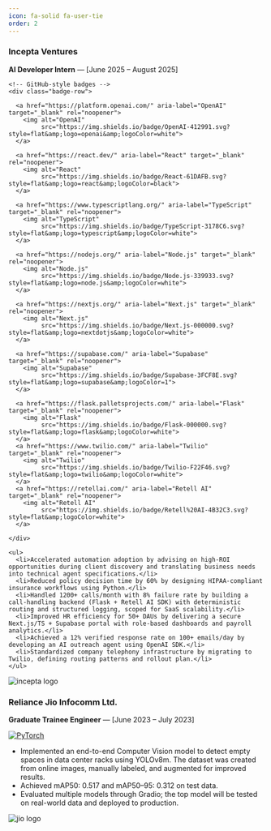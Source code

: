 ```yaml
---
icon: fa-solid fa-user-tie
order: 2
---
```


<div class="project-card">
  <div class="project-card-content">
    <h3>Incepta Ventures</h3>
    <p><strong>AI Developer Intern</strong> — [June 2025 – August 2025]</p>

    <!-- GitHub-style badges -->
    <div class="badge-row">

      <a href="https://platform.openai.com/" aria-label="OpenAI" target="_blank" rel="noopener">
        <img alt="OpenAI"
             src="https://img.shields.io/badge/OpenAI-412991.svg?style=flat&amp;logo=openai&amp;logoColor=white">
      </a>

      <a href="https://react.dev/" aria-label="React" target="_blank" rel="noopener">
        <img alt="React"
             src="https://img.shields.io/badge/React-61DAFB.svg?style=flat&amp;logo=react&amp;logoColor=black">
      </a>

      <a href="https://www.typescriptlang.org/" aria-label="TypeScript" target="_blank" rel="noopener">
        <img alt="TypeScript"
             src="https://img.shields.io/badge/TypeScript-3178C6.svg?style=flat&amp;logo=typescript&amp;logoColor=white">
      </a>

      <a href="https://nodejs.org/" aria-label="Node.js" target="_blank" rel="noopener">
        <img alt="Node.js"
             src="https://img.shields.io/badge/Node.js-339933.svg?style=flat&amp;logo=node.js&amp;logoColor=white">
      </a>

      <a href="https://nextjs.org/" aria-label="Next.js" target="_blank" rel="noopener">
        <img alt="Next.js"
             src="https://img.shields.io/badge/Next.js-000000.svg?style=flat&amp;logo=nextdotjs&amp;logoColor=white">
      </a>

      <a href="https://supabase.com/" aria-label="Supabase" target="_blank" rel="noopener">
        <img alt="Supabase"
             src="https://img.shields.io/badge/Supabase-3FCF8E.svg?style=flat&amp;logo=supabase&amp;logoColor=1">
      </a>

      <a href="https://flask.palletsprojects.com/" aria-label="Flask" target="_blank" rel="noopener">
        <img alt="Flask"
             src="https://img.shields.io/badge/Flask-000000.svg?style=flat&amp;logo=flask&amp;logoColor=white">
      </a>
      <a href="https://www.twilio.com/" aria-label="Twilio" target="_blank" rel="noopener">
        <img alt="Twilio"
             src="https://img.shields.io/badge/Twilio-F22F46.svg?style=flat&amp;logo=twilio&amp;logoColor=white">
      </a>
      <a href="https://retellai.com/" aria-label="Retell AI" target="_blank" rel="noopener">
        <img alt="Retell AI"
             src="https://img.shields.io/badge/Retell%20AI-4B32C3.svg?style=flat&amp;logoColor=white">
      </a>

    </div>

    <ul>
      <li>Accelerated automation adoption by advising on high-ROI opportunities during client discovery and translating business needs into technical agent specifications.</li>
      <li>Reduced policy decision time by 60% by designing HIPAA-compliant insurance workflows using Python.</li>
      <li>Handled 1200+ calls/month with 8% failure rate by building a call-handling backend (Flask + Retell AI SDK) with deterministic routing and structured logging, scoped for SaaS scalability.</li>
      <li>Improved HR efficiency for 50+ DAUs by delivering a secure Next.js/TS + Supabase portal with role-based dashboards and payroll analytics.</li>
      <li>Achieved a 12% verified response rate on 100+ emails/day by developing an AI outreach agent using OpenAI SDK.</li>
      <li>Standardized company telephony infrastructure by migrating to Twilio, defining routing patterns and rollout plan.</li>
    </ul>
  </div>

  <div class="project-media">
    <img src="{{ '/assets/incepta.jpg' | relative_url }}" alt="incepta logo" />
  </div>
</div>



<div class="project-card">
  <div class="project-card-content">
    <h3>Reliance Jio Infocomm Ltd.</h3>
    <p><strong>Graduate Trainee Engineer</strong> — [June 2023 – July 2023]</p>
    <div>
      <a href="https://pytorch.org/" aria-label="PyTorch" target="_blank" rel="noopener">
        <img alt="PyTorch"
             src="https://img.shields.io/badge/PyTorch-EE4C2C.svg?style=flat&amp;logo=pytorch&amp;logoColor=white">
      </a>
    </div>
    <ul>
      <li>Implemented an end-to-end Computer Vision model to detect empty spaces in data center racks using YOLOv8m. The dataset was created from online images, manually labeled, and augmented for improved results.</li>
      <li>Achieved mAP50: 0.517 and mAP50–95: 0.312 on test data.</li>
      <li>Evaluated multiple models through Gradio; the top model will be tested on real-world data and deployed to production.</li>
    </ul>
  </div>

  <div class="project-media">
    <img src="{{ '/assets/jio.png' | relative_url }}" alt="jio logo" />
  </div>
</div>
